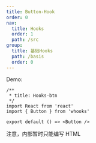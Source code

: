 ```yaml
---
title: Button-Hook
order: 0
nav:
  title: Hooks
  order: 1
  path: /src
group:
  title: 基础Hooks
  path: /basis
  order: 0
---
```


Demo:

```tsx
/**
 * title: Hooks-btn
 */
import React from 'react'
import { Button } from 'whooks'

export default () => <Button />
```

<API src='@/Button/index.tsx' />

<Alert type="error">注意，内部暂时只能编写 HTML</Alert>
